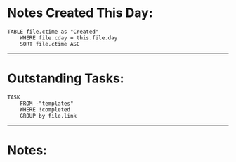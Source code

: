 # Notes Created This Day:

```dataview
TABLE file.ctime as "Created"
	WHERE file.cday = this.file.day
	SORT file.ctime ASC
```
***
# Outstanding Tasks:

```dataview
TASK
	FROM -"templates"
	WHERE !completed
	GROUP by file.link
```
***
# Notes:

